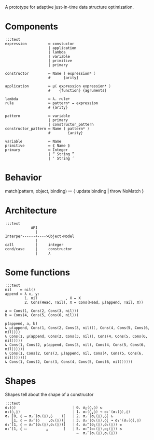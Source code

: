 A prototype for adaptive just-in-time data structure optimization.

<!-- Das λ macht μ -->

Components
==========

    :::text
    expression          ≔ constuctor
                        | application
                        | lambda
                        | variable
                        | primitive
                        | primary

    constructor         ≔ Name ( expression* )
                        #      {arity}

    application         ≔ µ( expression expression* )
                        #    {function} {agruments}

    lambda              ≔ λ. rule+
    rule                ≔ pattern* ↦ expression
                        # {arity}

    pattern             ≔ variable
                        | primary
                        | constructor_pattern
    constructor_pattern ≔ Name ( pattern* )
                        #        {arity}

    variable            ≔ Name
    primitive           ≔ ⟪ Name ⟫
    primary             ≔ Integer
                        | “ String ”
                        | ‘ String ’


Behavior
========

match(pattern, object, binding) ≔ { update binding | throw NoMatch }




Architecture
============

    :::text
                API
                  |
    Interper------+---->Object-Model
                  |
    call          |     integer
    cond/case     |     constructor
                  |     λ

Some functions
==============

    :::text
    nil    ≔ nil()
    append ≔ λ x, y:
             1. nil             , X ↦ X
             2. Cons(Head, Tail), X ↦ Cons(Head, μ(append, Tail, X))

    a ≔ Cons(1, Cons(2, Cons(3, nil)))
    b ≔ Cons(4, Cons(5, Cons(6, nil)))
    
    μ(append, a, b)
    ↳ μ(append, Cons(1, Cons(2, Cons(3, nil))), Cons(4, Cons(5, Cons(6, nil))))
    ↳ Cons(1, μ(append, Cons(2, Cons(3, nil)), Cons(4, Cons(5, Cons(6, nil)))))
    ↳ Cons(1, Cons(2, μ(append, Cons(3, nil), Cons(4, Cons(5, Cons(6, nil))))))
    ↳ Cons(1, Cons(2, Cons(3, μ(append, nil, Cons(4, Cons(5, Cons(6, nil)))))))
    ↳ Cons(1, Cons(2, Cons(3, Cons(4, Cons(5, Cons(6, nil))))))
    
Shapes
=====

Shapes tell about the shape of a constructor
    
    :::text
    σ₁(◊)                          | 0. σ̭₂(◊,◊) ↻
    σ₂(◊,◊)                        | 1. σ₂(◊̭,◊) ↝ σ₂′(σ₁(◊),◊)
    σ₂ ⎡0, ◊ ↦ σ₂′(σ₁(◊),◊    )⎤   | 2. σ₂′(σ̭₁(◊),◊) ↻
       ⎣1, ◊ ↦ σ₂″(◊    ,σ₁(◊))⎦   | 3. σ₂′(σ₁(◊),◊̭) ↝ σ₂′(σ₁(◊),◊)
    σ₂′[1, ◊ ↦ σ₂‴(σ₁(◊),σ₁(◊))]   | 4. σ₂‴(σ̭₁(◊),σ₁(◊)) ↻
    σ₂″[1, ◊ ↦         „       ]   | 5. σ₂‴(σ₁(◊),σ̭₁(◊)) ↻
                                     ⇒  σ₂‴(σ₁(◊),σ₁(◊))

